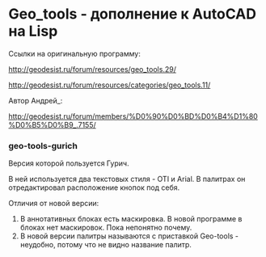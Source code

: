 # Geo_tools - дополнение к AutoCAD на Lisp
Ссылки на оригинальную программу:

http://geodesist.ru/forum/resources/geo_tools.29/

http://geodesist.ru/forum/resources/categories/geo_tools.11/

Автор Андрей_:

http://geodesist.ru/forum/members/%D0%90%D0%BD%D0%B4%D1%80%D0%B5%D0%B9_.7155/

### geo-tools-gurich

Версия которой пользуется Гурич. 

В ней используется два текстовых стиля - OTI и Arial. В палитрах он отредактировал расположение кнопок под себя.

Отличия от новой версии: 
  1. В аннотативных блоках есть маскировка. В новой программе в блоках нет маскировок. Пока непонятно почему.
  2. В новой версии палитры называются с приставкой Geo-tools - неудобно, потому что не видно название палитр.
